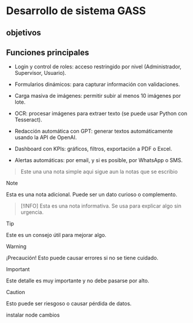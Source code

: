 # Desarrollo de sistema GASS
## **objetivos**

## **Funciones principales**

- Login y control de roles: acceso restringido por nivel (Administrador, Supervisor, Usuario).

- Formularios dinámicos: para capturar información con validaciones.

- Carga masiva de imágenes: permitir subir al menos 10 imágenes por lote.

- OCR: procesar imágenes para extraer texto (se puede usar Python con Tesseract).

- Redacción automática con GPT: generar textos automáticamente usando la API de OpenAI.

- Dashboard con KPIs: gráficos, filtros, exportación a PDF o Excel.

- Alertas automáticas: por email, y si es posible, por WhatsApp o SMS.

> Este una una nota simple
> aqui sigue aun la notas que se escribio

> [!NOTE]
> Esta es una nota adicional. Puede ser un dato curioso o complemento.

> [!INFO]
> Esta es una nota informativa. Se usa para explicar algo sin urgencia.

> [!TIP]
> Este es un consejo útil para mejorar algo.

> [!WARNING]
> ¡Precaución! Esto puede causar errores si no se tiene cuidado.

> [!IMPORTANT]
> Este detalle es muy importante y no debe pasarse por alto.

> [!CAUTION]
> Esto puede ser riesgoso o causar pérdida de datos.

instalar node cambios
